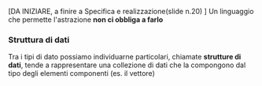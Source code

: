 [DA INIZIARE, a finire a Specifica e realizzazione(slide n.20) ]
Un linguaggio che permette l'astrazione **non ci obbliga a farlo**


### Struttura di dati
Tra i tipi di dato possiamo individuarne particolari, chiamate **strutture di dati**, tende a rappresentare una collezione di dati che la compongono dal tipo degli elementi componenti (es. il vettore)

